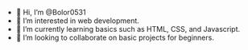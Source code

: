 - 👋 Hi, I’m @Bolor0531
- 👀 I’m interested in web development.
- 🌱 I’m currently learning basics such as HTML, CSS, and Javascript.
- 💞️ I’m looking to collaborate on basic projects for beginners.

<!---
Bolor0531/Bolor0531 is a ✨ special ✨ repository because its `README.md` (this file) appears on your GitHub profile.
You can click the Preview link to take a look at your changes.
--->
